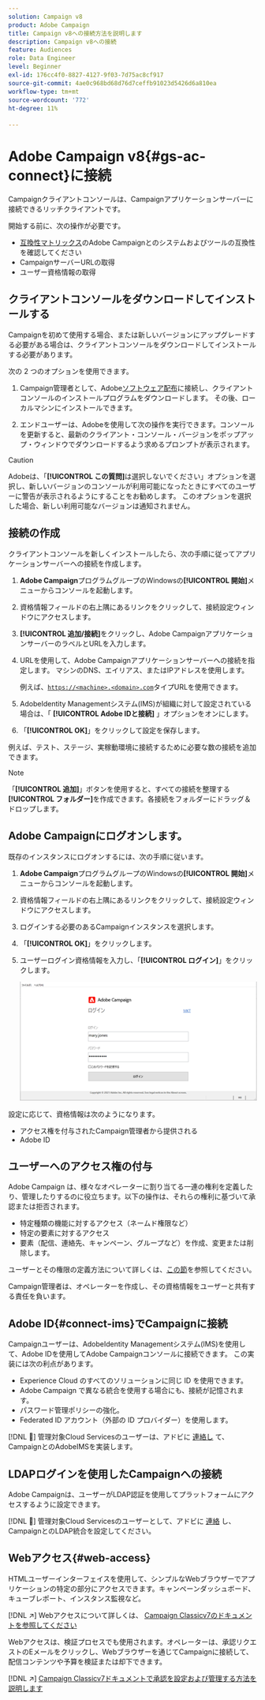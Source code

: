 ```yaml
---
solution: Campaign v8
product: Adobe Campaign
title: Campaign v8への接続方法を説明します
description: Campaign v8への接続
feature: Audiences
role: Data Engineer
level: Beginner
exl-id: 176cc4f0-8827-4127-9f03-7d75ac8cf917
source-git-commit: 4ae0c968bd68d76d7ceffb91023d5426d6a810ea
workflow-type: tm+mt
source-wordcount: '772'
ht-degree: 11%

---
```


# Adobe Campaign v8{#gs-ac-connect}に接続

Campaignクライアントコンソールは、Campaignアプリケーションサーバーに接続できるリッチクライアントです。

開始する前に、次の操作が必要です。

* [互換性マトリックス](compatibility-matrix.md)のAdobe Campaignとのシステムおよびツールの互換性を確認してください
* CampaignサーバーURLの取得
* ユーザー資格情報の取得

## クライアントコンソールをダウンロードしてインストールする

Campaignを初めて使用する場合、または新しいバージョンにアップグレードする必要がある場合は、クライアントコンソールをダウンロードしてインストールする必要があります。

次の 2 つのオプションを使用できます。

1. Campaign管理者として、Adobe[ソフトウェア配布](https://experience.adobe.com/#/downloads/content/software-distribution/encampaign.html)に接続し、クライアントコンソールのインストールプログラムをダウンロードします。 その後、ローカルマシンにインストールできます。

1. エンドユーザーは、Adobeを使用して次の操作を実行できます。コンソールを更新すると、最新のクライアント・コンソール・バージョンをポップアップ・ウィンドウでダウンロードするよう求めるプロンプトが表示されます。

>[!CAUTION]
>
>Adobeは、「**[!UICONTROL この質問]**&#x200B;は選択しないでください」オプションを選択し、新しいバージョンのコンソールが利用可能になったときにすべてのユーザーに警告が表示されるようにすることをお勧めします。  このオプションを選択した場合、新しい利用可能なバージョンは通知されません。

## 接続の作成

クライアントコンソールを新しくインストールしたら、次の手順に従ってアプリケーションサーバーへの接続を作成します。

1. **Adobe Campaign**&#x200B;プログラムグループのWindowsの&#x200B;**[!UICONTROL 開始]**&#x200B;メニューからコンソールを起動します。

1. 資格情報フィールドの右上隅にあるリンクをクリックして、接続設定ウィンドウにアクセスします。

1. **[!UICONTROL 追加/接続]**&#x200B;をクリックし、Adobe CampaignアプリケーションサーバーのラベルとURLを入力します。

1. URLを使用して、Adobe Campaignアプリケーションサーバーへの接続を指定します。 マシンのDNS、エイリアス、またはIPアドレスを使用します。

   例えば、[`https://<machine>.<domain>.com`](https://myserver.adobe.com)タイプURLを使用できます。

1. AdobeIdentity Managementシステム(IMS)が組織に対して設定されている場合は、「 **[!UICONTROL Adobe IDと接続]** 」オプションをオンにします。

1. 「**[!UICONTROL OK]**」をクリックして設定を保存します。

例えば、テスト、ステージ、実稼動環境に接続するために必要な数の接続を追加できます。

>[!NOTE]
>
>「**[!UICONTROL 追加]**」ボタンを使用すると、すべての接続を整理する&#x200B;**[!UICONTROL フォルダー]**&#x200B;を作成できます。各接続をフォルダーにドラッグ＆ドロップします。

## Adobe Campaignにログオンします。

既存のインスタンスにログオンするには、次の手順に従います。

1. **Adobe Campaign**&#x200B;プログラムグループのWindowsの&#x200B;**[!UICONTROL 開始]**&#x200B;メニューからコンソールを起動します。

1. 資格情報フィールドの右上隅にあるリンクをクリックして、接続設定ウィンドウにアクセスします。

1. ログインする必要のあるCampaignインスタンスを選択します。

1. 「**[!UICONTROL OK]**」をクリックします。

1. ユーザーログイン資格情報を入力し、「**[!UICONTROL ログイン]**」をクリックします。

   ![](assets/sign-in-v8.png)

設定に応じて、資格情報は次のようになります。

* アクセス権を付与されたCampaign管理者から提供される
* Adobe ID

## ユーザーへのアクセス権の付与

Adobe Campaign は、様々なオペレーターに割り当てる一連の権利を定義したり、管理したりするのに役立ちます。以下の操作は、それらの権利に基づいて承認または拒否されます。

* 特定種類の機能に対するアクセス（ネームド権限など）
* 特定の要素に対するアクセス
* 要素（配信、連絡先、キャンペーン、グループなど）を作成、変更または削除します。

ユーザーとその権限の定義方法について詳しくは、[この節](permissions.md)を参照してください。

Campaign管理者は、オペレーターを作成し、その資格情報をユーザーと共有する責任を負います。

## Adobe ID{#connect-ims}でCampaignに接続

Campaignユーザーは、AdobeIdentity Managementシステム(IMS)を使用して、Adobe IDを使用してAdobe Campaignコンソールに接続できます。 この実装には次の利点があります。

* Experience Cloud のすべてのソリューションに同じ ID を使用できます。
* Adobe Campaign で異なる統合を使用する場合にも、接続が記憶されます。
* パスワード管理ポリシーの強化。
* Federated ID アカウント（外部の ID プロバイダー）を使用します。

[!DNL :speech_balloon:] 管理対象Cloud Servicesのユーザーは、アドビに [連絡し](campaign-faq.md#support) て、CampaignとのAdobeIMSを実装します。

## LDAPログインを使用したCampaignへの接続

Adobe Campaignは、ユーザーがLDAP認証を使用してプラットフォームにアクセスするように設定できます。

[!DNL :speech_balloon:] 管理対象Cloud Servicesのユーザーとして、アドビに [連絡](campaign-faq.md#support) し、CampaignとのLDAP統合を設定してください。


## Webアクセス{#web-access}

HTMLユーザーインターフェイスを使用して、シンプルなWebブラウザーでアプリケーションの特定の部分にアクセスできます。キャンペーンダッシュボード、キューブレポート、インスタンス監視など。

[!DNL :arrow_upper_right:] Webアクセスについて詳しくは、 [Campaign Classicv7のドキュメントを参照してください](https://experienceleague.adobe.com/docs/campaign-classic/using/getting-started/starting-with-adobe-campaign/campaign-workspace/adobe-campaign-workspace.html?lang=en#console-and-web-access)

Webアクセスは、検証プロセスでも使用されます。オペレーターは、承認リクエストのEメールをクリックし、Webブラウザーを通じてCampaignに接続して、配信コンテンツや予算を検証または却下できます。

[!DNL :arrow_upper_right:]  [Campaign Classicv7ドキュメントで承認を設定および管理する方法を説明します](https://experienceleague.adobe.com/docs/campaign-classic/using/orchestrating-campaigns/orchestrate-campaigns/marketing-campaign-approval.html?lang=en#orchestrating-campaigns)
